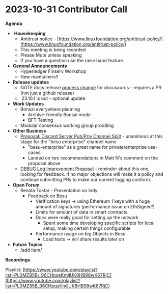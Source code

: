 # 2023-10-31 Contributor Call

**Agenda**

-  **Housekeeping**
  - Antitrust notice - [https://www.linuxfoundation.org/antitrust-policy/](https://www.linuxfoundation.org/antitrust-policy/)
  - This meeting is being recorded
  - Please Mute unless speaking
  - If you have a question use the raise hand feature
- **General Announcements**
  - Hyperledger Finserv Workshop
  - New maintainers!! 
- **Release updates**
  - NOTE docs release [process change](https://lf-hyperledger.atlassian.net/wiki/display/BESU/Documentation+release+process) for docusaurus - requires a PR (not just a github release)
  -  23.10.1 is out - optional update 
- **Work Updates**
  - Bonsai everywhere planning
    - Archive-friendly Bonsai mode
    - BFT Testing
  - Modular consensus working group prodding
- **Other Business**
  - [Proposal: Discord Server Pub/Priv Channel Split](https://lf-hyperledger.atlassian.net/wiki/pages/viewpage.action?pageId=22156351) \- unanimous at this stage for the "besu enterprise" channel name
    - "besu-enterprise" as a great name for private/enterprise use-cases
    - Landed on two recommendations in Matt N's comment on the proposal above 
  - [DEBUG Log Improvement Proposal](https://lf-hyperledger.atlassian.net/wiki/display/BESU/DEBUG+Log+Improvement+Proposal) \- reminder about this one, looking for feedback. If no major objections will make it a policy and continue submitting PRs to make our current logging conform.
- **Open Forum**
  - Renata Toktar - Presentation on Indy
    - Feedback on Besu
      - Verification keys → using Ethereum 1 keys with a huge amount of signatures (performance issue on EthSigner?) 
      - Limits for amount of data in smart contracts
      - Docs were really good for setting up the network 
        - Spent some time developing specific scripts for local setup, making certain things configurable 
      - Performance usage on big Objects in Besu 
        - Load tests → will share results later on 
- **Future Topics**
  - /add item/

**Recordings**

Playlist: [https://www.youtube.com/playlist?list=PL0MZ85B\_96CHpqsKmljUK8HB98wK67RjC](https://www.youtube.com/playlist?list=PL0MZ85B_96CHpqsKmljUK8HB98wK67RjC)